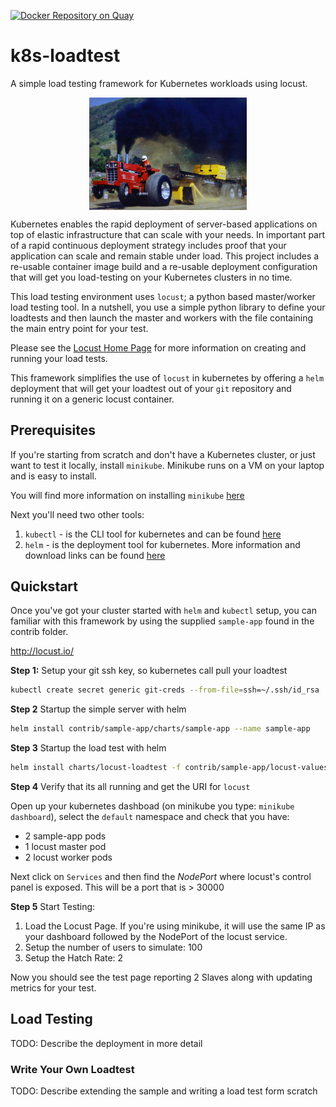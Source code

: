 [![Docker Repository on Quay](https://quay.io/repository/leopoldodonnell/gantry/status "Docker Repository on Quay")](https://quay.io/repository/leopoldodonnell/locust-loadtest)

# k8s-loadtest

A simple load testing framework for Kubernetes workloads using locust.

<p align='center'><img align="center" src="load-test.jpg" width="50%" height="50%"></p>

Kubernetes enables the rapid deployment of server-based applications on top of elastic
infrastructure that can scale with your needs. In important part of a rapid continuous
deployment strategy includes proof that your application can scale and remain stable under
load. This project includes a re-usable container image build and a re-usable deployment
configuration that will get you load-testing on your Kubernetes clusters in no time.

This load testing environment uses `locust`; a python based master/worker load testing tool.
In a nutshell, you use a simple python library to define your loadtests and then launch the
master and workers with the file containing the main entry point for your test.

Please see the [Locust Home Page](http://locust.io/) for more information on creating and
running your load tests.

This framework simplifies the use of `locust` in kubernetes by offering a `helm` deployment
that will get your loadtest out of your `git` repository and running it on a generic
locust container.

## Prerequisites

If you're starting from scratch and don't have a Kubernetes cluster, or just want to test it locally,
install `minikube`. Minikube runs on a VM on your laptop and is easy to install.

You will find more information on installing `minikube` [here](https://kubernetes.io/docs/getting-started-guides/minikube/)

Next you'll need two other tools:

1. `kubectl` - is the CLI tool for kubernetes and can be found [here](https://kubernetes.io/docs/user-guide/prereqs/)
1. `helm` - is the deployment tool for kubernetes. More information and download links can be found [here](https://github.com/kubernetes/helm)

## Quickstart

Once you've got your cluster started with `helm` and `kubectl` setup, you can familiar with this framework by using the
supplied `sample-app` found in the contrib folder.

http://locust.io/


**Step 1:** Setup your git ssh key, so kubernetes call pull your loadtest

```bash
kubectl create secret generic git-creds --from-file=ssh=~/.ssh/id_rsa
```

**Step 2** Startup the simple server with helm

```bash
helm install contrib/sample-app/charts/sample-app --name sample-app
```

**Step 3** Startup the load test with helm

```bash
helm install charts/locust-loadtest -f contrib/sample-app/locust-values.yaml --name locust
```

**Step 4** Verify that its all running and get the URI for `locust`

Open up your kubernetes dashboad (on minikube you type: `minikube dashboard`), select the `default` namespace and check that
you have:

* 2 sample-app pods
* 1 locust master pod
* 2 locust worker pods

Next click on `Services` and then find the *NodePort* where locust's control panel is exposed. This will be a port that is > 30000

**Step 5** Start Testing:

1. Load the Locust Page. If you're using minikube, it will use the same IP as your dashboard followed by the NodePort of the
locust service.
1. Setup the number of users to simulate: 100
1. Setup the Hatch Rate: 2

Now you should see the test page reporting 2 Slaves along with updating metrics for your test.

## Load Testing

TODO: Describe the deployment in more detail

### Write Your Own Loadtest

TODO: Describe extending the sample and writing a load test form scratch


